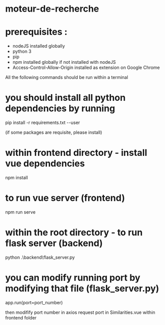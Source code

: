 # moteur-de-recherche

# prerequisites : 
- nodeJS installed globally 
- python 3
- pip
- npm installed globally if not installed with nodeJS
- Access-Control-Allow-Origin installed as extension on Google Chrome

All the following commands should be run within a terminal

# you should install all python dependencies by running

pip install -r requirements.txt --user

(if some packages are requisite, please install)

# within frontend directory - install vue dependencies

npm install

# to run vue server (frontend)

npm run serve

# within the root directory - to run flask server (backend)

python .\backend\flask_server.py

# you can modify running port by modifying that file (flask_server.py)

app.run(port=port_number)

then modifify port number in axios request port in Similarities.vue within frontend folder

